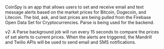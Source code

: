 CoinSpy is an app that allows users to set and receive email and text message alerts based on the market prices for Bitcoin, Dogecoin, and Litecoin. The bid, ask, and last prices are being pulled from the Firebase Open Data Set for Cryptocurrencies. Parse is being used for the backend. 

v2: A Parse background job will run every 15 seconds to compare the prices of set alerts to current prices. When the alerts are triggered, the Mandrill and Twilio APIs will be used to send email and SMS notifications.
